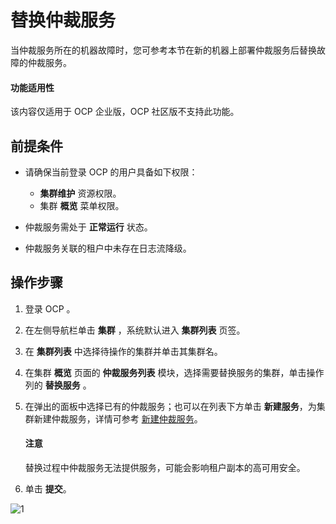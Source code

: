 # 替换仲裁服务

当仲裁服务所在的机器故障时，您可参考本节在新的机器上部署仲裁服务后替换故障的仲裁服务。

<main id="notice" type='notice'>
<h4>功能适用性</h4>
<p>该内容仅适用于 OCP 企业版，OCP 社区版不支持此功能。</p>
</main>

## 前提条件

* 请确保当前登录 OCP 的用户具备如下权限：

  * **集群维护** 资源权限。
  * 集群 **概览** 菜单权限。

* 仲裁服务需处于 **正常运行** 状态。
* 仲裁服务关联的租户中未存在日志流降级。

## 操作步骤

1. 登录 OCP 。

2. 在左侧导航栏单击 **集群** ，系统默认进入 **集群列表** 页签。

3. 在 **集群列表** 中选择待操作的集群并单击其集群名。

4. 在集群 **概览** 页面的 **仲裁服务列表** 模块，选择需要替换服务的集群，单击操作列的 **替换服务** 。

5. 在弹出的面板中选择已有的仲裁服务；也可以在列表下方单击 **新建服务**，为集群新建仲裁服务，详情可参考 [新建仲裁服务](200.create-arbitration-services.md)。

    <main id="notice" type='notice'>
    <h4>注意</h4>
    <p>替换过程中仲裁服务无法提供服务，可能会影响租户副本的高可用安全。</p>
    </main>

6. 单击 **提交**。

![1](https://obbusiness-private.oss-cn-shanghai.aliyuncs.com/doc/img/ocp/410/%E4%BB%B2%E8%A3%81-%E6%9B%BF%E6%8D%A2%E6%9C%8D%E5%8A%A1.png)
